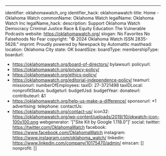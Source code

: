 ---
identifier: oklahomawatch_org
identifier_hack: oklahomawatch
title: Home - Oklahoma Watch
commonName: Oklahoma Watch
legalName: Oklahoma Watch Inc
legalName_hack:
description: Support Oklahoma Watch Democracy Criminal Justice Race & Equity Education
  The Vulnerable Podcasts
website: https://oklahomawatch.org/
slogan: No Favorites No Falsehoods No Fear
copyright: "© 2024 Oklahoma Watch ISSN 2835-5628."
imprint: Proudly powered by Newspack by Automattic
masthead:
location: Oklahoma City
state: OK
boardSize:
boardType:
membershipType:
boardurl:
- https://oklahomawatch.org/board-of-directors/
bylawsurl:
policyurl:
- https://oklahomawatch.org/privacy-policy/
- https://oklahomawatch.org/ethics-policy/
- https://oklahomawatch.org/editorial-independence-policy/
teamurl:
missionurl:
numberOfEmployees:
taxID: 27-3721498
taxIDLocal:
nonprofitStatus:
budgeturl:
budgetUsd:
budgetYear:
donateurl:
contributeurl: &1
- https://oklahomawatch.org/help-us-make-a-difference/
sponsorurl: *1
advertising:
telephone:
contactUs:
- https://oklahomawatch.org/contact-us/
icon32: https://oklahomawatch.org/wp-content/uploads/2019/10/okwatch-icon-100x100.png
webgenerator: '["Site Kit by Google 1.118.0"]'
social:
  twitter: https://twitter.com/OklahomaWatch
  facebook: https://www.facebook.com/OklahomaWatch
  instagram: https://www.instagram.com/oklahoma_watch/
  linkedin: https://www.linkedin.com/company/10175470/admin/
einscan: []
nonprofit: []
